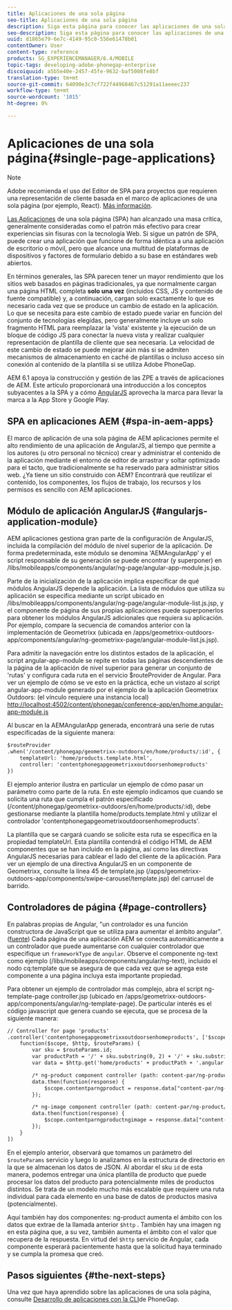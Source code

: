 ```yaml
---
title: Aplicaciones de una sola página
seo-title: Aplicaciones de una sola página
description: Siga esta página para conocer las aplicaciones de una sola página, es decir, puede crear una aplicación que funcione de forma idéntica a una aplicación de escritorio o móvil.
seo-description: Siga esta página para conocer las aplicaciones de una sola página, es decir, puede crear una aplicación que funcione de forma idéntica a una aplicación de escritorio o móvil.
uuid: d1865e79-6e7c-4149-95c0-556e61478b01
contentOwner: User
content-type: reference
products: SG_EXPERIENCEMANAGER/6.4/MOBILE
topic-tags: developing-adobe-phonegap-enterprise
discoiquuid: a5b5e40e-2457-45fe-9632-baf5008fe8bf
translation-type: tm+mt
source-git-commit: 64090e3c7cf722f44968467c51291a11aeeec237
workflow-type: tm+mt
source-wordcount: '1015'
ht-degree: 0%

---
```



# Aplicaciones de una sola página{#single-page-applications}

>[!NOTE]
>
>Adobe recomienda el uso del Editor de SPA para proyectos que requieren una representación de cliente basada en el marco de aplicaciones de una sola página (por ejemplo, React). [Más información](/help/sites-developing/spa-overview.md).

[Las Aplicaciones](https://en.wikipedia.org/wiki/Single-page_application) de una sola página (SPA) han alcanzado una masa crítica, generalmente consideradas como el patrón más efectivo para crear experiencias sin fisuras con la tecnología Web. Si sigue un patrón de SPA, puede crear una aplicación que funcione de forma idéntica a una aplicación de escritorio o móvil, pero que alcance una multitud de plataformas de dispositivos y factores de formulario debido a su base en estándares web abiertos.

En términos generales, las SPA parecen tener un mayor rendimiento que los sitios web basados en páginas tradicionales, ya que normalmente cargan una página HTML completa **solo una vez** (incluidos CSS, JS y contenido de fuente compatible) y, a continuación, cargan solo exactamente lo que es necesario cada vez que se produce un cambio de estado en la aplicación. Lo que se necesita para este cambio de estado puede variar en función del conjunto de tecnologías elegidas, pero generalmente incluye un solo fragmento HTML para reemplazar la &#39;vista&#39; existente y la ejecución de un bloque de código JS para conectar la nueva vista y realizar cualquier representación de plantilla de cliente que sea necesaria. La velocidad de este cambio de estado se puede mejorar aún más si se admiten mecanismos de almacenamiento en caché de plantillas o incluso acceso sin conexión al contenido de la plantilla si se utiliza Adobe PhoneGap.

AEM 6.1 apoya la construcción y gestión de las ZPE a través de aplicaciones de AEM. Este artículo proporcionará una introducción a los conceptos subyacentes a la SPA y a cómo [AngularJS](https://angularjs.org/) aprovecha la marca para llevar la marca a la App Store y Google Play.

## SPA en aplicaciones AEM {#spa-in-aem-apps}

El marco de aplicación de una sola página de AEM aplicaciones permite el alto rendimiento de una aplicación de AngularJS, al tiempo que permite a los autores (u otro personal no técnico) crear y administrar el contenido de la aplicación mediante el entorno de editor de arrastrar y soltar optimizado para el tacto, que tradicionalmente se ha reservado para administrar sitios web. ¿Ya tiene un sitio construido con AEM? Encontrará que reutilizar el contenido, los componentes, los flujos de trabajo, los recursos y los permisos es sencillo con AEM aplicaciones.

## Módulo de aplicación AngularJS {#angularjs-application-module}

AEM aplicaciones gestiona gran parte de la configuración de AngularJS, incluida la compilación del módulo de nivel superior de la aplicación. De forma predeterminada, este módulo se denomina &#39;AEMAngularApp&#39; y el script responsable de su generación se puede encontrar (y superponer) en /libs/mobileapps/components/angular/ng-page/angular-app-module.js.jsp.

Parte de la inicialización de la aplicación implica especificar de qué módulos AngularJS depende la aplicación. La lista de módulos que utiliza su aplicación se especifica mediante un script ubicado en /libs/mobileapps/components/angular/ng-page/angular-module-list.js.jsp, y el componente de página de sus propias aplicaciones puede superponerlos para obtener los módulos AngularJS adicionales que requiera su aplicación. Por ejemplo, compare la secuencia de comandos anterior con la implementación de Geometrixx (ubicada en /apps/geometrixx-outdoors-app/components/angular/ng-geometrixx-page/angular-module-list.js.jsp).

Para admitir la navegación entre los distintos estados de la aplicación, el script angular-app-module se repite en todas las páginas descendientes de la página de la aplicación de nivel superior para generar un conjunto de &#39;rutas&#39; y configura cada ruta en el servicio $routeProvider de Angular. Para ver un ejemplo de cómo se ve esto en la práctica, eche un vistazo al script angular-app-module generado por el ejemplo de la aplicación Geometrixx Outdoors: (el vínculo requiere una instancia local) [http://localhost:4502/content/phonegap/conference-app/en/home.angular-app-module.js](http://localhost:4502/content/phonegap/conference-app/en/home.angular-app-module.js)

Al buscar en la AEMAngularApp generada, encontrará una serie de rutas especificadas de la siguiente manera:

```xml
$routeProvider
.when('/content/phonegap/geometrixx-outdoors/en/home/products/:id', {
    templateUrl: 'home/products.template.html',
    controller: 'contentphonegapgeometrixxoutdoorsenhomeproducts'
})
```

El ejemplo anterior ilustra en particular un ejemplo de cómo pasar un parámetro como parte de la ruta. En este ejemplo indicamos que cuando se solicita una ruta que cumpla el patrón especificado (/content/phonegap/geometrixx-outdoors/en/home/products/:id), debe gestionarse mediante la plantilla home/products.template.html y utilizar el controlador &#39;contentphonegapgeometrixoutdoorsenhomeproducts&#39;.

La plantilla que se cargará cuando se solicite esta ruta se especifica en la propiedad templateUrl. Esta plantilla contendrá el código HTML de AEM componentes que se han incluido en la página, así como las directivas AngularJS necesarias para cablear el lado del cliente de la aplicación. Para ver un ejemplo de una directiva AngularJS en un componente de Geometrixx, consulte la línea 45 de template.jsp (/apps/geometrixx-outdoors-app/components/swipe-carousel/template.jsp) del carrusel de barrido.

## Controladores de página {#page-controllers}

En palabras propias de Angular, &quot;un controlador es una función constructora de JavaScript que se utiliza para aumentar el ámbito angular&quot;. ([fuente](https://docs.angularjs.org/guide/controller)) Cada página de una aplicación AEM se conecta automáticamente a un controlador que puede aumentarse con cualquier controlador que especifique un `frameworkType` de `angular`. Observe el componente ng-text como ejemplo (/libs/mobileapps/components/angular/ng-text), incluido el nodo cq:template que se asegura de que cada vez que se agrega este componente a una página incluya esta importante propiedad.

Para obtener un ejemplo de controlador más complejo, abra el script ng-template-page controller.jsp (ubicado en /apps/geometrixx-outdoors-app/components/angular/ng-template-page). De particular interés es el código javascript que genera cuando se ejecuta, que se procesa de la siguiente manera:

```xml
// Controller for page 'products'
.controller('contentphonegapgeometrixxoutdoorsenhomeproducts', ['$scope', '$http', '$routeParams',
    function($scope, $http, $routeParams) {
        var sku = $routeParams.id;
        var productPath = '/' + sku.substring(0, 2) + '/' + sku.substring(0, 4) + '/' + sku;
        var data = $http.get('home/products' + productPath + '.angular.json' + cacheKiller);

        /* ng-product component controller (path: content-par/ng-product) */
        data.then(function(response) {
            $scope.contentparngproduct = response.data["content-par/ng-product"].items;
        });

        /* ng-image component controller (path: content-par/ng-product/ng-image) */
        data.then(function(response) {
            $scope.contentparngproductngimage = response.data["content-par/ng-product/ng-image"].items;
        });
    }
])
```

En el ejemplo anterior, observará que tomamos un parámetro del `$routeParams` servicio y luego lo analizamos en la estructura de directorio en la que se almacenan los datos de JSON. Al abordar el sku `id` de esta manera, podemos entregar una única plantilla de producto que puede procesar los datos del producto para potencialmente miles de productos distintos. Se trata de un modelo mucho más escalable que requiere una ruta individual para cada elemento en una base de datos de productos masiva (potencialmente).

Aquí también hay dos componentes: ng-product aumenta el ámbito con los datos que extrae de la llamada anterior `$http` . También hay una imagen ng en esta página que, a su vez, también aumenta el ámbito con el valor que recupera de la respuesta. En virtud del `$http` servicio de Angular, cada componente esperará pacientemente hasta que la solicitud haya terminado y se cumpla la promesa que creó.

## Pasos siguientes {#the-next-steps}

Una vez que haya aprendido sobre las aplicaciones de una sola página, consulte [Desarrollo de aplicaciones con la CLI](/help/mobile/phonegap-apps-pg-cli.md)de PhoneGap.
